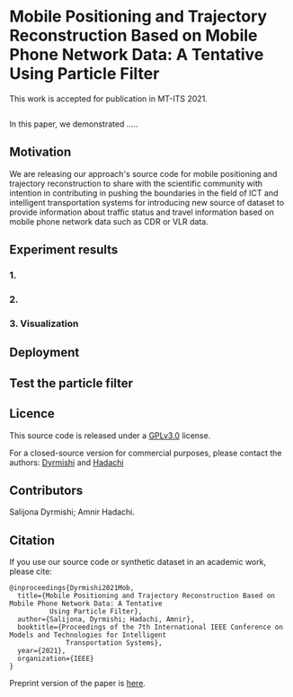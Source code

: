 # Mobile Positioning and Trajectory Reconstruction Based on Mobile Phone Network Data: A Tentative Using Particle Filter

This work is accepted for publication in MT-ITS 2021.

<img src="">

In this paper, we demonstrated .....

## Motivation
We are releasing our approach's source code for mobile positioning and trajectory reconstruction to share with the scientific community with intention in contributing in pushing the boundaries in the field of ICT and intelligent transportation systems for introducing new source of dataset to provide information about traffic status and travel information based on mobile phone network data such as CDR or VLR data. 

## Experiment results
### 1. 


### 2. 


### 3. Visualization

## Deployment


## Test the particle filter

## Licence 
This source code is released under a [GPLv3.0](https://github.com/simonwu53/NetCalib-Lidar-Camera-Auto-calibration/blob/master/LICENSE) license. 

For a closed-source version for commercial purposes, please contact the authors: [Dyrmishi](mailto:salijona.dyrmishi@uni.lu) and [Hadachi](mailto:hadachi@ut.ee)


## Contributors
Salijona Dyrmishi; Amnir Hadachi.  

## Citation 
If you use our source code or synthetic dataset in an academic work, please cite:
```
@inproceedings{Dyrmishi2021Mob,
  title={Mobile Positioning and Trajectory Reconstruction Based on Mobile Phone Network Data: A Tentative 
          Using Particle Filter},
  author={Salijona, Dyrmishi; Hadachi, Amnir},
  booktitle={Proceedings of the 7th International IEEE Conference on Models and Technologies for Intelligent
              Transportation Systems},
  year={2021},
  organization={IEEE}
}
```

Preprint version of the paper is [here]().



